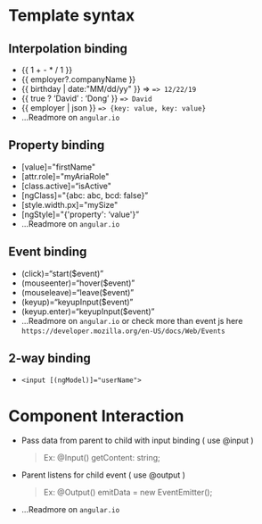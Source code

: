 # Template syntax
## Interpolation binding
- {{ 1 + - * / 1 }}
- {{ employer?.companyName }}
- {{ birthday | date:"MM/dd/yy" }} => `=> 12/22/19`
- {{ true ? ‘David’ : ‘Dong’ }} `=> David`
- {{ employer | json }} `=> {key: value, key: value}`
- ...Readmore on `angular.io`

## Property binding
- [value]="firstName"
- [attr.role]="myAriaRole"
- [class.active]=“isActive"
- [ngClass]="{abc: abc, bcd: false}” 
- [style.width.px]="mySize"
- [ngStyle]="{'property': ‘value'}” 
- ...Readmore on `angular.io`

## Event binding
- (click)=“start($event)”
- (mouseenter)=“hover($event)”
- (mouseleave)=“leave($event)”
- (keyup)=“keyupInput($event)”
- (keyup.enter)=“keyupInput($event)”
- ...Readmore on `angular.io` or check more than event js here `https://developer.mozilla.org/en-US/docs/Web/Events`

## 2-way binding
- `<input [(ngModel)]="userName">`

# Component Interaction
  - Pass data from parent to child with input binding ( use @input )
    > Ex: @Input() getContent: string;
  - Parent listens for child event ( use @output )
    > Ex: @Output() emitData = new EventEmitter();
  - ...Readmore on `angular.io`
